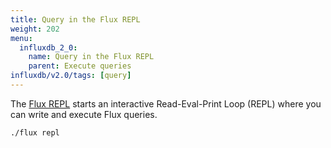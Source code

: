```yaml
---
title: Query in the Flux REPL
weight: 202
menu:
  influxdb_2_0:
    name: Query in the Flux REPL
    parent: Execute queries
influxdb/v2.0/tags: [query]
---
```


The [Flux REPL](/influxdb/v2.0/tools/repl/) starts an interactive
Read-Eval-Print Loop (REPL) where you can write and execute Flux queries.

```sh
./flux repl
```